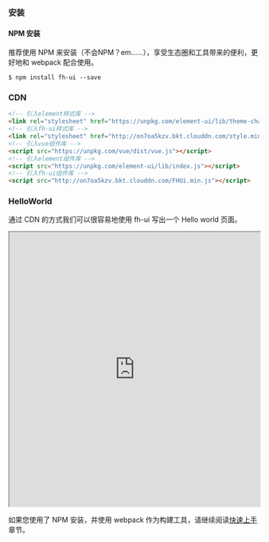 ### 安装

#### NPM 安装
推荐使用 NPM 来安装（不会NPM？em......），享受生态圈和工具带来的便利，更好地和 webpack 配合使用。

```shell
$ npm install fh-ui --save
```

### CDN

```html
<!-- 引入element样式库 -->
<link rel="stylesheet" href="https://unpkg.com/element-ui/lib/theme-chalk/index.css">
<!-- 引入fh-ui样式库 -->
<link rel="stylesheet" href="http://on7oa5kzv.bkt.clouddn.com/style.min.css">
<!-- 引入vue组件库 -->
<script src="https://unpkg.com/vue/dist/vue.js"></script>
<!-- 引入element组件库 -->
<script src="https://unpkg.com/element-ui/lib/index.js"></script>
<!-- 引入fh-ui组件库 -->
<script src="http://on7oa5kzv.bkt.clouddn.com/FHUi.min.js"></script>
```

### HelloWorld
通过 CDN 的方式我们可以很容易地使用 fh-ui 写出一个 Hello world 页面。

<iframe width="100%" height="550" src="http://jsfiddle.net/jianglin/rkzpLx0s/11/embedded/html,result"></iframe>

如果您使用了 NPM 安装，并使用 webpack 作为构建工具，请继续阅读[快速上手](quickstart.md)章节。
